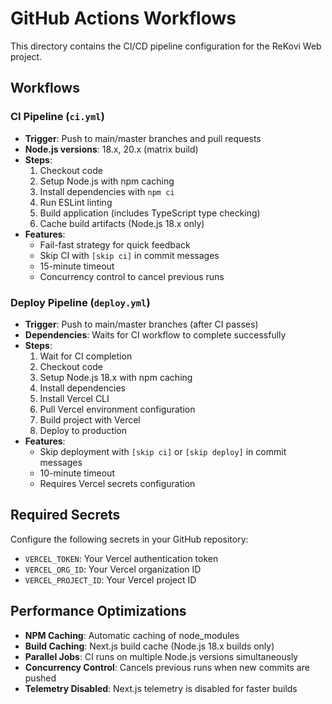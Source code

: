 # GitHub Actions Workflows

This directory contains the CI/CD pipeline configuration for the ReKovi Web project.

## Workflows

### CI Pipeline (`ci.yml`)
- **Trigger**: Push to main/master branches and pull requests
- **Node.js versions**: 18.x, 20.x (matrix build)
- **Steps**:
  1. Checkout code
  2. Setup Node.js with npm caching
  3. Install dependencies with `npm ci`
  4. Run ESLint linting
  5. Build application (includes TypeScript type checking)
  6. Cache build artifacts (Node.js 18.x only)
- **Features**:
  - Fail-fast strategy for quick feedback
  - Skip CI with `[skip ci]` in commit messages
  - 15-minute timeout
  - Concurrency control to cancel previous runs

### Deploy Pipeline (`deploy.yml`)
- **Trigger**: Push to main/master branches (after CI passes)
- **Dependencies**: Waits for CI workflow to complete successfully
- **Steps**:
  1. Wait for CI completion
  2. Checkout code
  3. Setup Node.js 18.x with npm caching
  4. Install dependencies
  5. Install Vercel CLI
  6. Pull Vercel environment configuration
  7. Build project with Vercel
  8. Deploy to production
- **Features**:
  - Skip deployment with `[skip ci]` or `[skip deploy]` in commit messages
  - 10-minute timeout
  - Requires Vercel secrets configuration

## Required Secrets

Configure the following secrets in your GitHub repository:

- `VERCEL_TOKEN`: Your Vercel authentication token
- `VERCEL_ORG_ID`: Your Vercel organization ID
- `VERCEL_PROJECT_ID`: Your Vercel project ID

## Performance Optimizations

- **NPM Caching**: Automatic caching of node_modules
- **Build Caching**: Next.js build cache (Node.js 18.x builds only)
- **Parallel Jobs**: CI runs on multiple Node.js versions simultaneously
- **Concurrency Control**: Cancels previous runs when new commits are pushed
- **Telemetry Disabled**: Next.js telemetry is disabled for faster builds